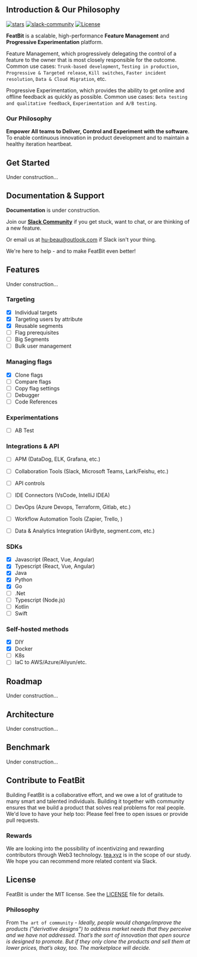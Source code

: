 


## Introduction & Our Philosophy


[![stars](https://img.shields.io/github/stars/featbit/featbit.svg?style=flat&logo=github&colorB=red&label=stars)](https://github.com/featbit/featbit)                   [![slack-community](https://img.shields.io/badge/slack-join-3CC798?style=social&logo=slack)](https://join.slack.com/t/featbit/shared_invite/zt-1ew5e2vbb-x6Apan1xZOaYMnFzqZkGNQ)  [![License](https://img.shields.io/static/v1?label=license&message=MIT&color=brightgreen)](https://github.com/featbit/featbit/blob/main/LICENSE)


**FeatBit** is a scalable, high-performance **Feature Management** and **Progressive Experimentation** platform.

Feature Management, which progressively delegating the control of a feature to the owner that is most closely responsible for the outcome. Common use cases: `Trunk-based development`, `Testing in production`, `Progressive & Targeted release`, `Kill switches`, `Faster incident resolution`, `Data & Cloud Migration`, etc.
    
Progressive Experimentation, which provides the ability to get online and offline feedback as quickly as possible. Common use cases: `Beta testing and qualitative feedback`, `Experimentation and A/B testing`.

### Our Philosophy
**Empower All teams to Deliver, Control and Experiment with the software**. To enable continuous innovation in product development and to maintain a healthy iteration heartbeat. 


## Get Started

Under construction...

## Documentation & Support

**Documentation** is under construction.

Join our [**Slack Community**](https://join.slack.com/t/featbit/shared_invite/zt-1ew5e2vbb-x6Apan1xZOaYMnFzqZkGNQ) if you get stuck, want to chat, or are thinking of a new feature.

Or email us at hu-beau@outlook.com if Slack isn't your thing.

We're here to help - and to make FeatBit even better!

## Features

Under construction...

### Targeting
- [x] Individual targets
- [x] Targeting users by attribute
- [x] Reusable segments
- [ ] Flag prerequisites
- [ ] Big Segments
- [ ] Bulk user management

### Managing flags
- [x] Clone flags
- [ ] Compare flags
- [ ] Copy flag settings
- [ ] Debugger
- [ ] Code References

### Experimentations
- [ ] AB Test

### Integrations & API
- [ ] APM (DataDog, ELK, Grafana, etc.)
- [ ] Collaboration Tools (Slack, Microsoft Teams, Lark/Feishu, etc.)
- [ ] API controls
- [ ] IDE Connectors (VsCode, IntelliJ IDEA)
- [ ] DevOps (Azure Devops, Terraform, Gitlab, etc.)
- [ ] Workflow Automation Tools (Zapier, Trello, )
- [ ] Data & Analytics Integration (AirByte, segment.com, etc.)


### SDKs
- [x] Javascript (React, Vue, Angular)
- [x] Typescript (React, Vue, Angular)
- [x] Java
- [x] Python
- [x] Go 
- [ ] .Net
- [ ] Typescript (Node.js)
- [ ] Kotlin
- [ ] Swift

### Self-hosted methods
- [x] DIY
- [x] Docker
- [ ] K8s
- [ ] IaC to AWS/Azure/Aliyun/etc.

## Roadmap

Under construction...

## Architecture

Under construction...

## Benchmark

Under construction...

## Contribute to FeatBit

Building FeatBit is a collaborative effort, and we owe a lot of gratitude to many smart and talented individuals. Building it together with community ensures that we build a product that solves real problems for real people. We'd love to have your help too: Please feel free to open issues or provide pull requests.

### Rewards

We are looking into the possibility of incentivizing and rewarding contributors through Web3 technology. [tea.xyz](https://tea.xyz) is in the scope of our study. We hope you can recommend more related content via Slack.

## License

FeatBit is under the MIT license. See the [LICENSE](https://github.com/featbit/featbit/blob/main/LICENSE) file for details.

### Philosophy

From `The art of community` - *Ideally, people would change/improve the products
("derivative designs") to address market needs that they perceive and we have not addressed.
That’s the sort of innovation that open source is designed to promote. But if they only clone the
products and sell them at lower prices, that’s okay, too. The marketplace will decide.*
